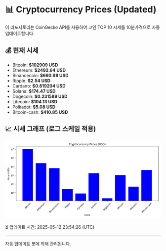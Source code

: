 
# 📊 Cryptocurrency Prices (Updated)

이 리포지토리는 CoinGecko API를 사용하여 코인 TOP 10 시세를 10분가격으로 자동 업데이트합니다.

## 💰 현재 시세
- Bitcoin: **$102909 USD**
- Ethereum: **$2492.64 USD**
- Binancecoin: **$660.98 USD**
- Ripple: **$2.54 USD**
- Cardano: **$0.819204 USD**
- Solana: **$174.47 USD**
- Dogecoin: **$0.231589 USD**
- Litecoin: **$104.13 USD**
- Polkadot: **$5.08 USD**
- Bitcoin-cash: **$410.85 USD**

## 📈 시세 그래프 (로그 스케일 적용)
![Crypto Prices](crypto_prices.png)

⏳ 업데이트 시간: 2025-05-12 23:54:26 (UTC)

---
자동 업데이트 봇에 의해 관리됩니다.
